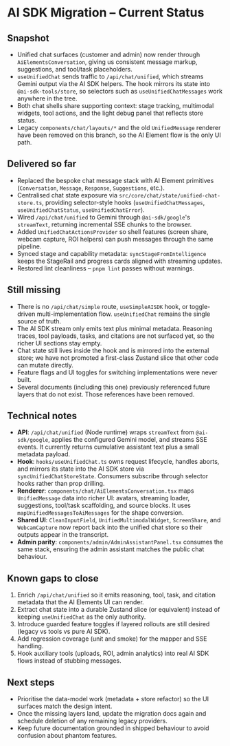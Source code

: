 # AI SDK Migration – Current Status

## Snapshot
- Unified chat surfaces (customer and admin) now render through `AiElementsConversation`, giving us consistent message markup, suggestions, and tool/task placeholders.
- `useUnifiedChat` sends traffic to `/api/chat/unified`, which streams Gemini output via the AI SDK helpers. The hook mirrors its state into `@ai-sdk-tools/store`, so selectors such as `useUnifiedChatMessages` work anywhere in the tree.
- Both chat shells share supporting context: stage tracking, multimodal widgets, tool actions, and the light debug panel that reflects store status.
- Legacy `components/chat/layouts/*` and the old `UnifiedMessage` renderer have been removed on this branch, so the AI Element flow is the only UI path.

## Delivered so far
- Replaced the bespoke chat message stack with AI Element primitives (`Conversation`, `Message`, `Response`, `Suggestions`, etc.).
- Centralised chat state exposure via `src/core/chat/state/unified-chat-store.ts`, providing selector-style hooks (`useUnifiedChatMessages`, `useUnifiedChatStatus`, `useUnifiedChatError`).
- Wired `/api/chat/unified` to Gemini through `@ai-sdk/google`'s `streamText`, returning incremental SSE chunks to the browser.
- Added `UnifiedChatActionsProvider` so shell features (screen share, webcam capture, ROI helpers) can push messages through the same pipeline.
- Synced stage and capability metadata: `syncStageFromIntelligence` keeps the StageRail and progress cards aligned with streaming updates.
- Restored lint cleanliness – `pnpm lint` passes without warnings.

## Still missing
- There is no `/api/chat/simple` route, `useSimpleAISDK` hook, or toggle-driven multi-implementation flow. `useUnifiedChat` remains the single source of truth.
- The AI SDK stream only emits text plus minimal metadata. Reasoning traces, tool payloads, tasks, and citations are not surfaced yet, so the richer UI sections stay empty.
- Chat state still lives inside the hook and is mirrored into the external store; we have not promoted a first-class Zustand slice that other code can mutate directly.
- Feature flags and UI toggles for switching implementations were never built.
- Several documents (including this one) previously referenced future layers that do not exist. Those references have been removed.

## Technical notes
- **API**: `/api/chat/unified` (Node runtime) wraps `streamText` from `@ai-sdk/google`, applies the configured Gemini model, and streams SSE events. It currently returns cumulative assistant text plus a small metadata payload.
- **Hook**: `hooks/useUnifiedChat.ts` owns request lifecycle, handles aborts, and mirrors its state into the AI SDK store via `syncUnifiedChatStoreState`. Consumers subscribe through selector hooks rather than prop drilling.
- **Renderer**: `components/chat/AiElementsConversation.tsx` maps `UnifiedMessage` data into richer UI: avatars, streaming loader, suggestions, tool/task scaffolding, and source blocks. It uses `mapUnifiedMessagesToAiMessages` for the shape conversion.
- **Shared UI**: `CleanInputField`, `UnifiedMultimodalWidget`, `ScreenShare`, and `WebcamCapture` now report back into the unified chat store so their outputs appear in the transcript.
- **Admin parity**: `components/admin/AdminAssistantPanel.tsx` consumes the same stack, ensuring the admin assistant matches the public chat behaviour.

## Known gaps to close
1. Enrich `/api/chat/unified` so it emits reasoning, tool, task, and citation metadata that the AI Elements UI can render.
2. Extract chat state into a durable Zustand slice (or equivalent) instead of keeping `useUnifiedChat` as the only authority.
3. Introduce guarded feature toggles if layered rollouts are still desired (legacy vs tools vs pure AI SDK).
4. Add regression coverage (unit and smoke) for the mapper and SSE handling.
5. Hook auxiliary tools (uploads, ROI, admin analytics) into real AI SDK flows instead of stubbing messages.

## Next steps
- Prioritise the data-model work (metadata + store refactor) so the UI surfaces match the design intent.
- Once the missing layers land, update the migration docs again and schedule deletion of any remaining legacy providers.
- Keep future documentation grounded in shipped behaviour to avoid confusion about phantom features.

